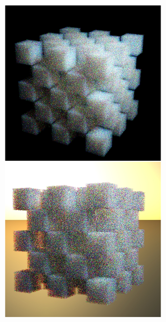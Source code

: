 ![](https://raw.githubusercontent.com/RNG65536/volpath/master/1.jpg)
![](https://raw.githubusercontent.com/RNG65536/volpath/master/2.jpg)